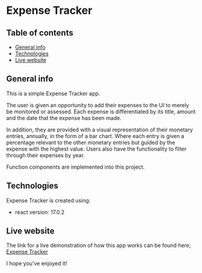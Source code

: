# Expense Tracker

## Table of contents
* [General info](#general-info)
* [Technologies](#technologies)
* [Live website](#live-website)

## General info
This is a simple Expense Tracker app.

The user is given an opportunity to add their expenses to the UI to merely be monitored or assessed.
Each expense is differentiated by its title, amount and the date that the expense has been made.

In addition, they are provided with a visual representation of their monetary entries, annually, in the form of a bar chart. Where each entry is given a percentage relevant to the other monetary entries but guided by the expense with the highest value. 
Users also have the functionality to filter through their expenses by year.

Function components are implemented into this project.

## Technologies
Expense Tracker is created using:
* react version: 17.0.2

## Live website
The link for a live demonstration of how this app works can be found here; 
[Expense Tracker](https://commit-kyle.github.io/expense-tracker/)

I hope you've enjoyed it!
